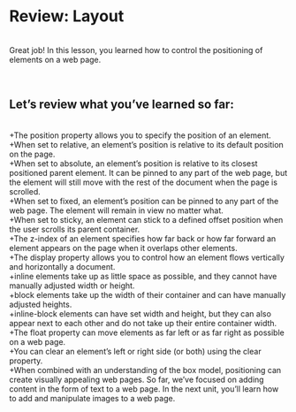 <h1>Review: Layout</h1>
<br>Great job! In this lesson, you learned how to control the positioning of elements on a web page.

<br><h2>Let’s review what you’ve learned so far:</h2>

<br>+The position property allows you to specify the position of an element.
<br>+When set to relative, an element’s position is relative to its default position on the page.
<br>+When set to absolute, an element’s position is relative to its closest positioned parent element. It can be pinned to any part of the web page, but the element will still move with the rest of the document when the page is scrolled.
<br>+When set to fixed, an element’s position can be pinned to any part of the web page. The element will remain in view no matter what.
<br>+When set to sticky, an element can stick to a defined offset position when the user scrolls its parent container.
<br>+The z-index of an element specifies how far back or how far forward an element appears on the page when it overlaps other elements.
<br>+The display property allows you to control how an element flows vertically and horizontally a document.
<br>+inline elements take up as little space as possible, and they cannot have manually adjusted width or height.
<br>+block elements take up the width of their container and can have manually adjusted heights.
<br>+inline-block elements can have set width and height, but they can also appear next to each other and do not take up their entire container width.
<br>+The float property can move elements as far left or as far right as possible on a web page.
<br>+You can clear an element’s left or right side (or both) using the clear property.
<br>+When combined with an understanding of the box model, positioning can create visually appealing web pages. So far, we’ve focused on adding content in the form of text to a web page. In the next unit, you’ll learn how to add and manipulate images to a web page.
